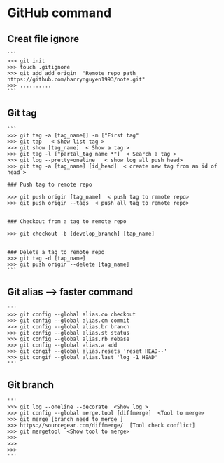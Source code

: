 #  GitHub command

## Creat file ignore
    ```
    >>> git init
    >>> touch .gitignore 
    >>> git add add origin  "Remote_repo path  https://github.com/harrynguyen1993/note.git"  
    >>> ..........
    ```
## Git tag
    ```
    >>> git tag -a [tag_name[] -m ["First tag"
    >>> git tap   < Show list tag >
    >>> git show [tag_name]  < Show a tag >
    >>> git tag -l ["partal_tag name *"]  < Search a tag >
    >>> git log --pretty=oneline   < show log all push head>
    >>> git tag -a [tag_name] [id_head]  < create new tag from an id of head >

    ### Push tag to remote repo

    >>> git push origin [tag_name]  < push tag to remote repo>
    >>> git push origin --tags  < push all tag to remote repo>
    

    ### Checkout from a tag to remote repo

    >>> git checkout -b [develop_branch] [tap_name]


    ### Delete a tag to remote repo
    >>> git tag -d [tap_name]
    >>> git push origin --delete [tag_name]
    ```
  

  ## Git alias --> faster command

    '''
    >>> git config --global alias.co checkout
    >>> git config --global alias.cm commit
    >>> git config --global alias.br branch
    >>> git config --global alias.st status
    >>> git config --global alias.rb rebase
    >>> git config --global alias.a add
    >>> git congif --global alias.resets 'reset HEAD--'
    >>> git congif --global alias.last 'log -1 HEAD'
    '''


## Git branch 

    '''
    >>> git log --oneline --decorate  <Show log >
    >>> git config --global merge.tool [diffmerge]  <Tool to merge>
    >>> git merge [branch need to merge ]
    >>> https://sourcegear.com/diffmerge/  [Tool check conflict]
    >>> git mergetool  <Show tool to merge>
    >>>    
    >>> 
    >>> 
    '''